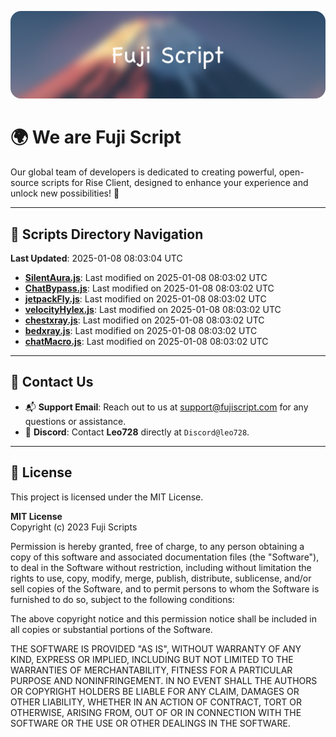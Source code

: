 ![Banner](.github/b.webp)

# 🌍 **We are Fuji Script**

Our global team of developers is dedicated to creating powerful, open-source scripts for Rise Client, designed to enhance your experience and unlock new possibilities! 🌟

---
<!-- SCRIPTS_NAVIGATION_START -->
## 📂 **Scripts Directory Navigation**

**Last Updated**: 2025-01-08 08:03:04 UTC

- **[SilentAura.js](scripts/SilentAura.js)**: Last modified on 2025-01-08 08:03:02 UTC
- **[ChatBypass.js](scripts/ChatBypass.js)**: Last modified on 2025-01-08 08:03:02 UTC
- **[jetpackFly.js](scripts/jetpackFly.js)**: Last modified on 2025-01-08 08:03:02 UTC
- **[velocityHylex.js](scripts/velocityHylex.js)**: Last modified on 2025-01-08 08:03:02 UTC
- **[chestxray.js](scripts/chestxray.js)**: Last modified on 2025-01-08 08:03:02 UTC
- **[bedxray.js](scripts/bedxray.js)**: Last modified on 2025-01-08 08:03:02 UTC
- **[chatMacro.js](scripts/chatMacro.js)**: Last modified on 2025-01-08 08:03:02 UTC

<!-- SCRIPTS_NAVIGATION_END -->

---

## 💬 **Contact Us**  
- 📬 **Support Email**: Reach out to us at [support@fujiscript.com](mailto:support@fujiscript.com) for any questions or assistance.  
- 💬 **Discord**: Contact **Leo728** directly at `Discord@leo728`.

---

## 📜 **License**

This project is licensed under the MIT License.  

**MIT License**  
Copyright (c) 2023 Fuji Scripts  

Permission is hereby granted, free of charge, to any person obtaining a copy of this software and associated documentation files (the "Software"), to deal in the Software without restriction, including without limitation the rights to use, copy, modify, merge, publish, distribute, sublicense, and/or sell copies of the Software, and to permit persons to whom the Software is furnished to do so, subject to the following conditions:  

The above copyright notice and this permission notice shall be included in all copies or substantial portions of the Software.  

THE SOFTWARE IS PROVIDED "AS IS", WITHOUT WARRANTY OF ANY KIND, EXPRESS OR IMPLIED, INCLUDING BUT NOT LIMITED TO THE WARRANTIES OF MERCHANTABILITY, FITNESS FOR A PARTICULAR PURPOSE AND NONINFRINGEMENT. IN NO EVENT SHALL THE AUTHORS OR COPYRIGHT HOLDERS BE LIABLE FOR ANY CLAIM, DAMAGES OR OTHER LIABILITY, WHETHER IN AN ACTION OF CONTRACT, TORT OR OTHERWISE, ARISING FROM, OUT OF OR IN CONNECTION WITH THE SOFTWARE OR THE USE OR OTHER DEALINGS IN THE SOFTWARE.  

